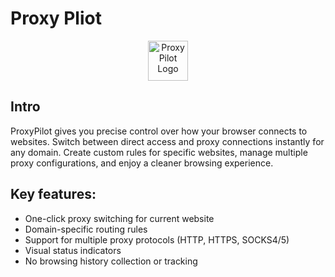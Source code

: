 # Proxy Pliot


<p align="center">
  <img src="https://s2.loli.net/2025/04/10/7zt8rsaBMkiZSGd.png" alt="Proxy Pilot Logo" width="64" height="64">
</p>


## Intro

ProxyPilot gives you precise control over how your browser connects to websites. Switch between direct access and proxy connections instantly for any domain. Create custom rules for specific websites, manage multiple proxy configurations, and enjoy a cleaner browsing experience.

## Key features: 
- One-click proxy switching for current website 
- Domain-specific routing rules 
- Support for multiple proxy protocols (HTTP, HTTPS, SOCKS4/5) 
- Visual status indicators 
- No browsing history collection or tracking